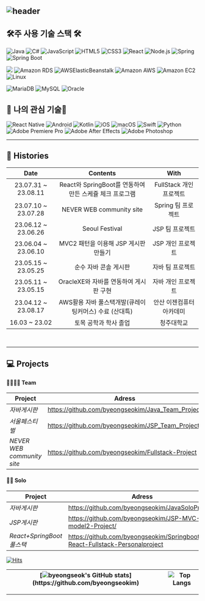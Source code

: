   
![header](https://capsule-render.vercel.app/api?type=waving&color=timeGradient&text=Welcome%20to%20byeongseok%20GitHub%20(●'◡'●)&animation=twinkling&fontSize=25&fontAlignY=40&fontAlign=70&height=250&desc=Web%20Developer%20Student&rotate=0)
---




## 🛠주 사용 기술 스택 🛠
![Java](https://img.shields.io/badge/Java-007396?style=for-the-badge&logo=openjdk&logoColor=white)
![C#](https://img.shields.io/badge/C%23-512BD4?style=for-the-badge&logo=csharp&logoColor=white)
![JavaScript](https://img.shields.io/badge/JavaScript-F7DF1E?style=for-the-badge&logo=javascript&logoColor=black)
![HTML5](https://img.shields.io/badge/HTML5-E34F26?style=for-the-badge&logo=html5&logoColor=white)
![CSS3](https://img.shields.io/badge/CSS3-1572B6?style=for-the-badge&logo=css3&logoColor=white)
![React](https://img.shields.io/badge/React-61DAFB?style=for-the-badge&logo=react&logoColor=black)
![Node.js](https://img.shields.io/badge/Node.js-339933?style=for-the-badge&logo=node-dot-js&logoColor=white)
![Spring](https://img.shields.io/badge/Spring-6DB33F?style=for-the-badge&logo=spring&logoColor=white)
![Spring Boot](https://img.shields.io/badge/Spring_Boot-6DB33F?style=for-the-badge&logo=spring-boot&logoColor=white)


<img src="https://img.shields.io/badge/firebase-FFCA28?style=for-the-badge&logo=firebase&logoColor=white"><abcdefghijk>
![Amazon RDS](https://img.shields.io/badge/Amazon_RDS-232F3E?style=for-the-badge&logo=amazon-rds&logoColor=white)
![AWSElasticBeanstalk](https://img.shields.io/badge/AWSElasticBeanstalk-232F3E?style=for-the-badge&logo=amazon-elastic-beanstalk&logoColor=white)
![Amazon AWS](https://img.shields.io/badge/Amazon_AWS-232F3E?style=for-the-badge&logo=amazon-aws&logoColor=white)
![Amazon EC2](https://img.shields.io/badge/Amazon_EC2-232F3E?style=for-the-badge&logo=amazon-ec2&logoColor=white)
![Linux](https://img.shields.io/badge/Linux-000000?style=for-the-badge&logo=linux&logoColor=white)

![MariaDB](https://img.shields.io/badge/MariaDB-003545?style=for-the-badge&logo=mariadb&logoColor=white)
![MySQL](https://img.shields.io/badge/MySQL-4479A1?style=for-the-badge&logo=mysql&logoColor=white)
![Oracle](https://img.shields.io/badge/Oracle-F80000?style=for-the-badge&logo=oracle&logoColor=white)


## 📔 나의 관심 기술📔
![React Native](https://img.shields.io/badge/React_Native-61DAFB?style=for-the-badge&logo=react&logoColor=white)
![Android](https://img.shields.io/badge/Android-3DDC84?style=for-the-badge&logo=android&logoColor=white)
![Kotlin](https://img.shields.io/badge/Kotlin-0095D5?style=for-the-badge&logo=kotlin&logoColor=white)
![iOS](https://img.shields.io/badge/iOS-000000?style=for-the-badge&logo=ios&logoColor=white)
![macOS](https://img.shields.io/badge/macOS-000000?style=for-the-badge&logo=macos&logoColor=white)
![Swift](https://img.shields.io/badge/Swift-FA7343?style=for-the-badge&logo=swift&logoColor=white)
![Python](https://img.shields.io/badge/Python-3776AB?style=for-the-badge&logo=python&logoColor=white)
![Adobe Premiere Pro](https://img.shields.io/badge/Adobe_Premiere_Pro-EA77FF?style=for-the-badge&logo=adobe-premiere-pro&logoColor=white)
![Adobe After Effects](https://img.shields.io/badge/Adobe_After_Effects-9999FF?style=for-the-badge&logo=adobe-after-effects&logoColor=white)
![Adobe Photoshop](https://img.shields.io/badge/Adobe_Photoshop-31A8FF?style=for-the-badge&logo=adobe-photoshop&logoColor=white)








<hr>







<!-- [![stackticon](https://firebasestorage.googleapis.com/v0/b/stackticon-81399.appspot.com/o/images%2F1690982818384?alt=media&token=2a38c110-ee97-4ae3-9ad6-b569944ec34a)](https://github.com/msdio/stackticon) -->

<!--
[![stackticon](https://firebasestorage.googleapis.com/v0/b/stackticon-81399.appspot.com/o/images%2F1690984961126?alt=media&token=39aa059b-8452-428b-979c-ac751eff9e27)](https://github.com/msdio/stackticon)
-->

<!-- <div style="text-align: center;">
<a href="https://github.com/msdio/stackticon">
  <img src="https://firebasestorage.googleapis.com/v0/b/stackticon-81399.appspot.com/o/images%2F1690982818384?alt=media&token=2a38c110-ee97-4ae3-9ad6-b569944ec34a" alt="stackticon" width="700px"/>
</a>
</div>

-->

<div align="left">

## 🎥 Histories <br>
<!-- <div align="center"> -->
  
| Date | Contents | With |
|:---:|:---:|:---:|
| 23.07.31 ~ 23.08.11 | React와 SpringBoot를 연동하여 만든 스케쥴 체크 프로그램 | FullStack 개인 프로젝트 |
| 23.07.10 ~ 23.07.28 | NEVER WEB community site | Spring 팀 프로젝트 |
| 23.06.12 ~ 23.06.26 | Seoul Festival | JSP 팀 프로젝트 |
| 23.06.04 ~ 23.06.10 | MVC2 패턴을 이용해 JSP 게시판 만들기 | JSP 개인 프로젝트 |
| 23.05.15 ~ 23.05.25 | 순수 자바 콘솔 게시판 | 자바 팀 프로젝트 |
| 23.05.11 ~ 23.05.15 | OracleXE와 자바를 연동하여 게시판 구현 | 자바 개인 프로젝트 |
| 23.04.12 ~ 23.08.17 | AWS활용 자바 풀스택개발(큐레이팅커머스) 수료 (산대특)| 안산 이젠컴퓨터아카데미 |
| 16.03 ~ 23.02 | 토목 공학과 학사 졸업 | 청주대학교 |
  
<!-- </div> -->


<br><hr>
## 💻 Projects





#### 👨‍👩‍👦‍👦 Team
| Project | Adress |
|---|---|
 |*자바게시판* &nbsp;| https://github.com/byeongseokim/Java_Team_Project                     |
 |*서울페스티벌* &nbsp;| https://github.com/byeongseokim/JSP_Team_Project           |
 |*NEVER WEB community site* &nbsp; |https://github.com/byeongseokim/Fullstack-Project      |



#### 🙎‍♂️ Solo

| Project | Adress |
|---|---|
|*자바게시판* &nbsp; | https://github.com/byeongseokim/JavaSoloProject/|
|*JSP게시판* &nbsp; | https://github.com/byeongseokim/JSP-MVC-model2-Project/|
|*React+SpringBoot 풀스택* &nbsp; | https://github.com/byeongseokim/Springboot-React-Fullstack-Personalproject|


</div>
</details>


[![Hits](https://hits.seeyoufarm.com/api/count/incr/badge.svg?url=https%3A%2F%2Fgithub.com%2Fbyeongseokim&count_bg=%23B2D5FF&title_bg=%23858486&icon=github.svg&icon_color=%23FFFFFF&title=GitHub&edge_flat=false)](https://github.com/byeongseokim)


|[![byeongseok's GitHub stats](https://github-readme-stats.vercel.app/api?username=byeongseokim&include_all_commits=true&theme=swift&hide_border=true&count_private=true&locale=kr&disable_animations=false&show_owner=false&&theme=buefyhide_border=true")](https://github.com/byeongseokim)|![Top Langs](https://github-readme-stats.vercel.app/api/top-langs/?username=byeongseokim&langs_count=10&hide=html&layout=compact&custom_title=많이사용되는언어&hide_border=true)
| ------------- | ------------- |


---



<!-- ![Footer](https://capsule-render.vercel.app/api?type=waving&color=timeGradient&height=200&animation=twinkling&section=footer) -->

  

